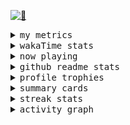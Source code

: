 [![🐙](https://hits.seeyoufarm.com/api/count/incr/badge.svg?url=https%3A%2F%2Fgithub.com%2Fktnkk%2Fhit-counter&count_bg=%23070707&title_bg=%23070707&icon=&icon_color=%23E7E7E7&title=visitors&edge_flat=true)](https://hits.seeyoufarm.com)

<details>
  <summary> <samp>my metrics</samp></summary>
  
  <br>
  
 ![🐳](https://github.com/kkhys/kkhys/blob/main/github-metrics.svg)
  
  ***
</details>

<details>
  <summary> <samp>wakaTime stats</samp></summary>
  
  <br>
  
<!--START_SECTION:waka-->
![Code Time](http://img.shields.io/badge/Code%20Time-5%2C734%20hrs%2051%20mins-blue)

**🐱 My GitHub Data** 

> 📦 5.3 MB Used in GitHub's Storage 
 > 
> 🏆 356 Contributions in the Year 2025
 > 
> 💼 Opted to Hire
 > 
> 📜 9 Public Repositories 
 > 
> 🔑 23 Private Repositories 
 > 
**I'm an Early 🐤** 

```text
🌞 Morning                9352 commits        ███████░░░░░░░░░░░░░░░░░░   28.59 % 
🌆 Daytime                7051 commits        █████░░░░░░░░░░░░░░░░░░░░   21.56 % 
🌃 Evening                13805 commits       ███████████░░░░░░░░░░░░░░   42.21 % 
🌙 Night                  2499 commits        ██░░░░░░░░░░░░░░░░░░░░░░░   07.64 % 
```
📅 **I'm Most Productive on Sunday** 

```text
Monday                   3928 commits        ███░░░░░░░░░░░░░░░░░░░░░░   12.01 % 
Tuesday                  4421 commits        ███░░░░░░░░░░░░░░░░░░░░░░   13.52 % 
Wednesday                4379 commits        ███░░░░░░░░░░░░░░░░░░░░░░   13.39 % 
Thursday                 4589 commits        ████░░░░░░░░░░░░░░░░░░░░░   14.03 % 
Friday                   4694 commits        ████░░░░░░░░░░░░░░░░░░░░░   14.35 % 
Saturday                 4915 commits        ████░░░░░░░░░░░░░░░░░░░░░   15.03 % 
Sunday                   5781 commits        ████░░░░░░░░░░░░░░░░░░░░░   17.68 % 
```


📊 **This Week I Spent My Time On** 

```text
🕑︎ Time Zone: Asia/Tokyo

💬 Programming Languages: 
Other                    29 hrs 3 mins       ███████████░░░░░░░░░░░░░░   44.32 % 
TypeScript               16 hrs 37 mins      ██████░░░░░░░░░░░░░░░░░░░   25.35 % 
Java                     6 hrs 21 mins       ██░░░░░░░░░░░░░░░░░░░░░░░   09.70 % 
Image (svg)              4 hrs 1 min         ██░░░░░░░░░░░░░░░░░░░░░░░   06.15 % 
MDX                      3 hrs 27 mins       █░░░░░░░░░░░░░░░░░░░░░░░░   05.27 % 

🔥 Editors: 
Chrome                   37 hrs 25 mins      ██████████████░░░░░░░░░░░   57.08 % 
IntelliJ IDEA            21 hrs 41 mins      ████████░░░░░░░░░░░░░░░░░   33.08 % 
WebStorm                 6 hrs 25 mins       ██░░░░░░░░░░░░░░░░░░░░░░░   09.79 % 
DataGrip                 2 mins              ░░░░░░░░░░░░░░░░░░░░░░░░░   00.05 % 

💻 Operating System: 
Mac                      65 hrs 33 mins      █████████████████████████   100.00 % 
```


 Last Updated on 2025/02/01 18:54:05 UTC
<!--END_SECTION:waka-->
  
  ***
</details>


<details>
  <summary> <samp>now playing</samp></summary>
  
  <br>
 
 [![🐟](https://spotify-github-profile.vercel.app/api/view?uid=31ryofms4dnv7mrohhepo4c4zgqu&cover_image=true&theme=default&show_offline=false&background_color=121212&bar_color=53b14f&bar_color_cover=false)](https://open.spotify.com/user/31ryofms4dnv7mrohhepo4c4zgqu)
  
  ***
</details>

<details>
  <summary> <samp>github readme stats</samp></summary>
  
  <br>
  
 <p align="left"> 
  <img alt="🐠" src="https://github-readme-stats.vercel.app/api?username=kkhys&count_private=true&show_icons=true&theme=dark&include_all_commits=true" />
  <img alt="🐟" src="https://github-readme-stats.vercel.app/api/top-langs/?username=kkhys&layout=compact&theme=dark&langs_count=10&hide=HTML,CSS,SCSS" />
</p>
  
  ***
</details>

<details>
  <summary> <samp>profile trophies</samp></summary>
  
  <br>
  
  [![🐬](https://github-profile-trophy.vercel.app/?username=kkhys&rank=SECRET,SSS,SS,S,AAA,AA,A&theme=darkhub&row=1&margin-w=10&no-bg=true)](https://github.com/ryo-ma/github-profile-trophy)
  
  ***
</details>

<details>
  <summary> <samp>summary cards</samp></summary>
  
  <br>
  
  ![🐋](https://github-profile-summary-cards.vercel.app/api/cards/profile-details?username=kkhys&theme=github_dark)
  ![🦑](https://github-profile-summary-cards.vercel.app/api/cards/repos-per-language?username=kkhys&theme=github_dark)
  ![🦭](https://github-profile-summary-cards.vercel.app/api/cards/most-commit-language?username=kkhys&theme=github_dark)
  ![🦀](https://github-profile-summary-cards.vercel.app/api/cards/stats?username=kkhys&theme=github_dark)
  ![🦈](https://github-profile-summary-cards.vercel.app/api/cards/productive-time?username=kkhys&theme=github_dark)
  
  ***
</details>

<details>
  <summary> <samp>streak stats</samp></summary>
  
  <br>
  
  [![🐠](http://github-readme-streak-stats.herokuapp.com?user=kkhys&theme=dark)](https://git.io/streak-stats)
  
  ***
</details>

<details>
  <summary> <samp>activity graph</samp></summary>
  
  <br>
  
  [![🐡](https://github-readme-activity-graph.vercel.app/graph?username=kkhys&theme=xcode)](https://github.com/ashutosh00710/github-readme-activity-graph)
  
  ***
</details>
